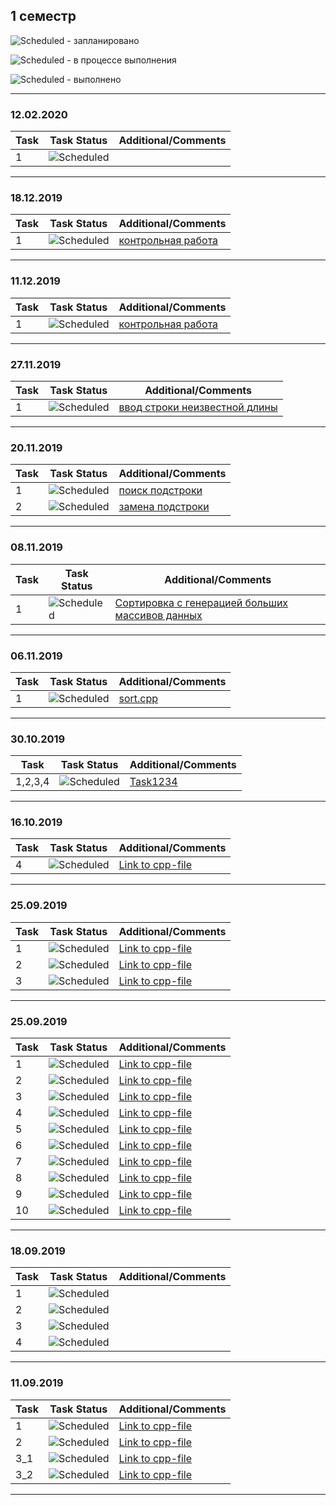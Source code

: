 ## 1 семестр


![Scheduled](https://github.com/AnzhelikaKravchuk/.NET-Training.-Spring-2019/blob/master/Pictures/icons-target.png) - запланировано

![Scheduled](https://github.com/AnzhelikaKravchuk/.NET-Training.-Spring-2019/blob/master/Pictures/icons-inprogress.png) - в процессе выполнения

![Scheduled](https://github.com/AnzhelikaKravchuk/.NET-Training.-Spring-2019/blob/master/Pictures/icons-ok.png) - выполнено

---

### 12.02.2020
| Task | Task Status | Additional/Comments |
| -------- | -------- | --------|  
| 1 | ![Scheduled](https://github.com/AnzhelikaKravchuk/.NET-Training.-Spring-2019/blob/master/Pictures/icons-ok.png)|[](https://github.com/zamaygeniy/homework/blob/master/2020.02.12)|(/)

---

### 18.12.2019
| Task | Task Status | Additional/Comments |
| -------- | -------- | --------|  
| 1 | ![Scheduled](https://github.com/AnzhelikaKravchuk/.NET-Training.-Spring-2019/blob/master/Pictures/icons-ok.png)|[контрольная работа](https://github.com/zamaygeniy/homework/blob/master/2019.12.18)|(/)

---

### 11.12.2019
| Task | Task Status | Additional/Comments |
| -------- | -------- | --------|  
| 1 | ![Scheduled](https://github.com/AnzhelikaKravchuk/.NET-Training.-Spring-2019/blob/master/Pictures/icons-ok.png)|[контрольная работа](https://github.com/zamaygeniy/homework/blob/master/2019.12.11)|(/)

---

### 27.11.2019
| Task | Task Status | Additional/Comments |
| -------- | -------- | --------|  
| 1 | ![Scheduled](https://github.com/AnzhelikaKravchuk/.NET-Training.-Spring-2019/blob/master/Pictures/icons-ok.png)|[ввод строки неизвестной длины](https://github.com/zamaygeniy/homework/blob/master/2019.11.27/unknownSize.cpp)|(/)


---

### 20.11.2019
| Task | Task Status | Additional/Comments |
| -------- | -------- | --------|  
| 1 | ![Scheduled](https://github.com/AnzhelikaKravchuk/.NET-Training.-Spring-2019/blob/master/Pictures/icons-ok.png)|[поиск подстроки](https://github.com/zamaygeniy/homework/tree/master/2019.11.20/task1)|(/)
| 2 | ![Scheduled](https://github.com/AnzhelikaKravchuk/.NET-Training.-Spring-2019/blob/master/Pictures/icons-ok.png)|[замена подстроки](https://github.com/zamaygeniy/homework/tree/master/2019.11.20/task2)|(/)

---

### 08.11.2019
| Task | Task Status | Additional/Comments |
| -------- | -------- | --------|  
| 1 | ![Scheduled](https://github.com/AnzhelikaKravchuk/.NET-Training.-Spring-2019/blob/master/Pictures/icons-ok.png)|[Сортировка с генерацией больших массивов данных](https://github.com/zamaygeniy/homework/tree/master/2019.11.08)|(/)

---

### 06.11.2019 
| Task | Task Status | Additional/Comments |
| -------- | -------- | --------|  
| 1 | ![Scheduled](https://github.com/AnzhelikaKravchuk/.NET-Training.-Spring-2019/blob/master/Pictures/icons-ok.png)|[sort.cpp](https://github.com/zamaygeniy/homework/blob/master/2019.11.06/sort.cpp)|(/)

---


### 30.10.2019 
| Task | Task Status | Additional/Comments |
| -------- | -------- | --------|  
| 1,2,3,4 | ![Scheduled](https://github.com/AnzhelikaKravchuk/.NET-Training.-Spring-2019/blob/master/Pictures/icons-ok.png)|[Task1234](https://github.com/zamaygeniy/homework/blob/master/2019.10.30/Task1234.cpp)|(/)

---

### 16.10.2019 
| Task | Task Status | Additional/Comments |
| -------- | -------- | --------|  
| 4 | ![Scheduled](https://github.com/AnzhelikaKravchuk/.NET-Training.-Spring-2019/blob/master/Pictures/icons-ok.png)|[Link to cpp-file](https://github.com/zamaygeniy/homework/blob/master/2019.10.16/Task3%20(2).cpp)|(/)

---

### 25.09.2019 
| Task | Task Status | Additional/Comments |
| -------- | -------- | --------|  
| 1 | ![Scheduled](https://github.com/AnzhelikaKravchuk/.NET-Training.-Spring-2019/blob/master/Pictures/icons-ok.png)|[Link to cpp-file](https://github.com/zamaygeniy/homework/blob/master/2019.10.02/task1.cpp)|(/)
| 2 | ![Scheduled](https://github.com/AnzhelikaKravchuk/.NET-Training.-Spring-2019/blob/master/Pictures/icons-ok.png)|[Link to cpp-file](https://github.com/zamaygeniy/homework/blob/master/2019.10.02/task2.cpp)|(/)
| 3 | ![Scheduled](https://github.com/AnzhelikaKravchuk/.NET-Training.-Spring-2019/blob/master/Pictures/icons-ok.png)|[Link to cpp-file](https://github.com/zamaygeniy/homework/blob/master/2019.10.02/Task3.cpp)|(/)

---

### 25.09.2019 
| Task | Task Status | Additional/Comments |
| -------- | -------- | --------|  
| 1 | ![Scheduled](https://github.com/AnzhelikaKravchuk/.NET-Training.-Spring-2019/blob/master/Pictures/icons-ok.png)|[Link to cpp-file](https://github.com/zamaygeniy/homework/blob/master/2019.09.25/Task1.cpp)|(/)
| 2 | ![Scheduled](https://github.com/AnzhelikaKravchuk/.NET-Training.-Spring-2019/blob/master/Pictures/icons-ok.png)|[Link to cpp-file](https://github.com/zamaygeniy/homework/blob/master/2019.09.25/Task2.cpp)|(/)
| 3 | ![Scheduled](https://github.com/AnzhelikaKravchuk/.NET-Training.-Spring-2019/blob/master/Pictures/icons-ok.png)|[Link to cpp-file](https://github.com/zamaygeniy/homework/blob/master/2019.09.25/Task3.cpp)|(/)
| 4 | ![Scheduled](https://github.com/AnzhelikaKravchuk/.NET-Training.-Spring-2019/blob/master/Pictures/icons-ok.png)|[Link to cpp-file](https://github.com/zamaygeniy/homework/blob/master/2019.09.25/Task4.cpp)|(/)
| 5 | ![Scheduled](https://github.com/AnzhelikaKravchuk/.NET-Training.-Spring-2019/blob/master/Pictures/icons-ok.png)|[Link to cpp-file](https://github.com/zamaygeniy/homework/blob/master/2019.09.25/Task5.cpp)|(/)
| 6 | ![Scheduled](https://github.com/AnzhelikaKravchuk/.NET-Training.-Spring-2019/blob/master/Pictures/icons-ok.png)|[Link to cpp-file](https://github.com/zamaygeniy/homework/blob/master/2019.09.25/Task6.cpp)|(/)
| 7 | ![Scheduled](https://github.com/AnzhelikaKravchuk/.NET-Training.-Spring-2019/blob/master/Pictures/icons-ok.png)|[Link to cpp-file](https://github.com/zamaygeniy/homework/blob/master/2019.09.25/Task7.cpp)|(/)
| 8 | ![Scheduled](https://github.com/AnzhelikaKravchuk/.NET-Training.-Spring-2019/blob/master/Pictures/icons-ok.png)|[Link to cpp-file](https://github.com/zamaygeniy/homework/blob/master/2019.09.25/Task8.cpp)|(/)
| 9 | ![Scheduled](https://github.com/AnzhelikaKravchuk/.NET-Training.-Spring-2019/blob/master/Pictures/icons-ok.png)|[Link to cpp-file](https://github.com/zamaygeniy/homework/blob/master/2019.09.25/Task9.cpp)|(/)
| 10 | ![Scheduled](https://github.com/AnzhelikaKravchuk/.NET-Training.-Spring-2019/blob/master/Pictures/icons-ok.png)|[Link to cpp-file](https://github.com/zamaygeniy/homework/blob/master/2019.09.25/Task10.cpp)|(/)

---

### 18.09.2019 
| Task | Task Status | Additional/Comments |
| -------- | -------- | --------|  
| 1 | ![Scheduled](https://github.com/AnzhelikaKravchuk/.NET-Training.-Spring-2019/blob/master/Pictures/icons-ok.png)||(/)
| 2 | ![Scheduled](https://github.com/AnzhelikaKravchuk/.NET-Training.-Spring-2019/blob/master/Pictures/icons-ok.png)||(/)
| 3 | ![Scheduled](https://github.com/AnzhelikaKravchuk/.NET-Training.-Spring-2019/blob/master/Pictures/icons-ok.png)||(/)
| 4 | ![Scheduled](https://github.com/AnzhelikaKravchuk/.NET-Training.-Spring-2019/blob/master/Pictures/icons-ok.png)||(/)

---

### 11.09.2019 
| Task | Task Status | Additional/Comments |
| -------- | -------- | --------|  
| 1 | ![Scheduled](https://github.com/AnzhelikaKravchuk/.NET-Training.-Spring-2019/blob/master/Pictures/icons-ok.png)|[Link to cpp-file](https://github.com/zamaygeniy/homework/blob/master/2019.09.11/Task1.cpp)|(/)
| 2 | ![Scheduled](https://github.com/AnzhelikaKravchuk/.NET-Training.-Spring-2019/blob/master/Pictures/icons-ok.png)|[Link to cpp-file](https://github.com/zamaygeniy/homework/blob/master/2019.09.11/Task2.cpp)|(/)
| 3_1 | ![Scheduled](https://github.com/AnzhelikaKravchuk/.NET-Training.-Spring-2019/blob/master/Pictures/icons-ok.png)|[Link to cpp-file](https://github.com/zamaygeniy/homework/blob/master/2019.09.11/Task3_1.cpp)|(/)
| 3_2 | ![Scheduled](https://github.com/AnzhelikaKravchuk/.NET-Training.-Spring-2019/blob/master/Pictures/icons-ok.png)|[Link to cpp-file](https://github.com/zamaygeniy/homework/blob/master/2019.09.11/Task3_2.cpp)|(/)

---



